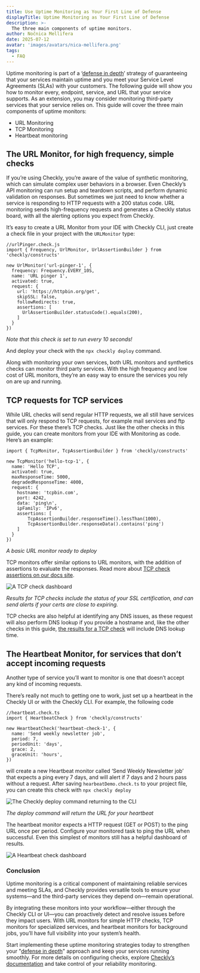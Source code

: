 ```yaml
---
title: Use Uptime Monitoring as Your First Line of Defense
displayTitle: Uptime Monitoring as Your First Line of Defense
description: >-
  The three main components of uptime monitors.
author: Nočnica Mellifera
date: 2025-07-12
avatar: 'images/avatars/nica-mellifera.png'
tags:
  - FAQ
---
```


Uptime monitoring is part of a ‘[defense in depth](https://www.checklyhq.com/blog/the-defense-in-depth-approach-to-app-monitoring/)’ strategy of guaranteeing that your services maintain uptime and you meet your Service Level Agreements (SLAs) with your customers. The following guide will show you how to monitor every, endpoint, service, and URL that your service supports. As an extension, you may consider monitoring third-party services that your service relies on. This guide will cover the three main components of uptime monitors:

- URL Monitoring
- TCP Monitoring
- Heartbeat monitoring

## The URL Monitor, for high frequency, simple checks

If you’re using Checkly, you’re aware of the value of synthetic monitoring, which can simulate complex user behaviors in a browser. Even Checkly’s API monitoring can run setup and teardown scripts, and perform dynamic validation on responses. But sometimes we just need to know whether a service is responding to HTTP requests with a 200 status code. URL monitoring sends high-frequency requests and generates a Checkly status board, with all the alerting options you expect from Checkly. 

It’s easy to create a URL Monitor from your IDE with Checkly CLI, just create a check file in your project with the `URLMonitor` type:

```tsx
//urlPinger.check.js
import { Frequency, UrlMonitor, UrlAssertionBuilder } from 'checkly/constructs'

new UrlMonitor('url-pinger-1', {
  frequency: Frequency.EVERY_10S,
  name: 'URL pinger 1',
  activated: true,
  request: {
    url: 'https://httpbin.org/get',
    skipSSL: false,
    followRedirects: true,
    assertions: [
      UrlAssertionBuilder.statusCode().equals(200),
    ]
  }
})
```

*Note that this check is set to run every 10 seconds!*

And deploy your check with the `npx checkly deploy` command. 

Along with monitoring your own services, both URL monitors and synthetics checks can monitor third party services. With the high frequency and low cost of URL monitors, they’re an easy way to ensure the services you rely on are up and running.

## TCP requests for TCP services

While URL checks will send regular HTTP requests, we all still have services that will only respond to TCP requests, for example mail services and ftp services. For these there’s TCP checks. Just like the other checks in this guide, you can create monitors from your IDE with Monitoring as code. Here’s an example:

```tsx
import { TcpMonitor, TcpAssertionBuilder } from 'checkly/constructs'

new TcpMonitor('hello-tcp-1', {
  name: 'Hello TCP',
  activated: true,
  maxResponseTime: 5000,
  degradedResponseTime: 4000,
  request: {
    hostname: 'tcpbin.com',
    port: 4242,
    data: 'ping\n',
    ipFamily: 'IPv6',
    assertions: [
        TcpAssertionBuilder.responseTime().lessThan(1000),
        TcpAssertionBuilder.responseData().contains('ping')
    ]
  }
})
```

*A basic URL monitor ready to deploy*

TCP monitors offer similar options to URL monitors, with the addition of assertions to evaluate the responses. Read more about [TCP check assertions on our docs site](https://www.checklyhq.com/docs/cli/constructs-reference/#tcpassertionbuilder). 

![A TCP check dashboard](/guides/images/uptime-01.png)

*Results for TCP checks include the status of your SSL certification, and can send alerts if your certs are close to expiring.*

TCP checks are also helpful at identifying any DNS issues, as these request will also perform DNS lookup if you provide a hostname and, like the other checks in this guide, [the results for a TCP check](https://www.checklyhq.com/docs/monitoring/check-results/#tcp-monitor-results) will include DNS lookup time.

## The Heartbeat Monitor, for services that don’t accept incoming requests

Another type of service you’ll want to monitor is one that doesn’t accept any kind of incoming requests. 

There’s really not much to getting one to work, just set up a heartbeat in the Checkly UI or with the Checkly CLI. For example, the following code 

```tsx
//heartbeat.check.ts
import { HeartbeatCheck } from 'checkly/constructs'

new HeartbeatCheck('heartbeat-check-1', {
  name: 'Send weekly newsletter job',
  period: 7,
  periodUnit: 'days',
  grace: 2,
  graceUnit: 'hours',
})
```

will create a new Heartbeat monitor called ‘Send Weekly Newsletter job’ that expects a ping every 7 days, and will alert if 7 days and 2 hours pass without a request. After saving `hearbeatDemo.check.ts` to your project file, you can create this check with `npx checkly deploy`

![The Checkly deploy command returning to the CLI](/guides/images/uptime-02.png)

*The deploy command will return the URL for your heartbeat*

The heartbeat monitor expects a HTTP request (GET or POST) to the ping URL once per period. Configure your monitored task to ping the URL when successful. Even this simplest of monitors still has a helpful dashboard of results.

![A Heartbeat check dashboard](/guides/images/uptime-03.png)

### Conclusion

Uptime monitoring is a critical component of maintaining reliable services and meeting SLAs, and Checkly provides versatile tools to ensure your systems—and the third-party services they depend on—remain operational. 

By integrating these monitors into your workflow—either through the Checkly CLI or UI—you can proactively detect and resolve issues before they impact users. With URL monitors for simple HTTP checks, TCP monitors for specialized services, and heartbeat monitors for background jobs, you’ll have full visibility into your system’s health.

Start implementing these uptime monitoring strategies today to strengthen your "[defense in depth](https://www.checklyhq.com/blog/the-defense-in-depth-approach-to-app-monitoring/)" approach and keep your services running smoothly. For more details on configuring checks, explore [Checkly’s documentation](https://www.checklyhq.com/docs/) and take control of your reliability monitoring.